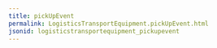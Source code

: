 ```yaml
---
title: pickUpEvent
permalink: LogisticsTransportEquipment.pickUpEvent.html
jsonid: logisticstransportequipment_pickupevent
---
```

